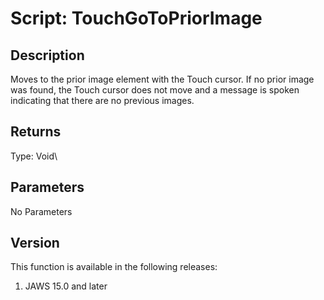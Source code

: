 # Script: TouchGoToPriorImage

## Description

Moves to the prior image element with the Touch cursor. If no prior
image was found, the Touch cursor does not move and a message is spoken
indicating that there are no previous images.

## Returns

Type: Void\

## Parameters

No Parameters

## Version

This function is available in the following releases:

1.  JAWS 15.0 and later
